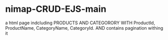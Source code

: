 # nimap-CRUD-EJS-main
a html page indcluding PRODUCTS AND CATEGORORY WITH ProductId, ProductName, CategoryName, CategoryId. AND contains pagination withing it
